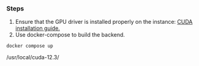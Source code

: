 


### Steps
1. Ensure that the GPU driver is installed properly on the instance: [CUDA installation guide.](https://docs.nvidia.com/cuda/cuda-installation-guide-linux/index.html)
2. Use docker-compose to build the backend.
```
docker compose up
```


/usr/local/cuda-12.3/